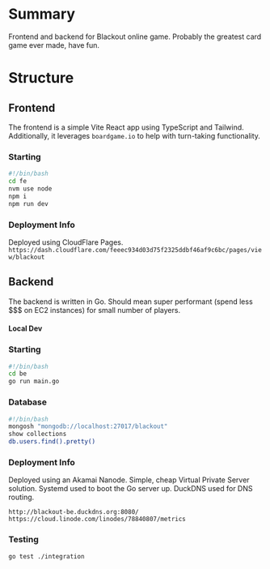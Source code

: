 # Summary
Frontend and backend for Blackout online game.
Probably the greatest card game ever made, have fun.

# Structure

## Frontend
The frontend is a simple Vite React app using TypeScript and Tailwind. Additionally, it leverages `boardgame.io` to help with turn-taking functionality.

### Starting
```bash
#!/bin/bash
cd fe
nvm use node
npm i
npm run dev
```

### Deployment Info
Deployed using CloudFlare Pages.
`https://dash.cloudflare.com/feeec934d03d75f2325ddbf46af9c6bc/pages/view/blackout`

## Backend
The backend is written in Go. Should mean super performant (spend less $$$ on EC2 instances) for small number of players.

#### Local Dev

### Starting
```bash
#!/bin/bash
cd be
go run main.go
```

### Database
```bash
#!/bin/bash
mongosh "mongodb://localhost:27017/blackout"
show collections
db.users.find().pretty()
```

### Deployment Info
Deployed using an Akamai Nanode. Simple, cheap Virtual Private Server solution. Systemd used to boot the Go server up.
DuckDNS used for DNS routing.

`http://blackout-be.duckdns.org:8080/`
`https://cloud.linode.com/linodes/78840807/metrics`

### Testing
`go test ./integration`